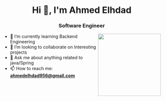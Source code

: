 <h1 align="center">Hi 👋,  I'm Ahmed Elhdad</h1>
<h3 align="center">Software Engineer</h3>

<img align="right" src="https://user-images.githubusercontent.com/63050133/156676671-d5b2e362-97d4-4404-9447-dd71ddfea82f.gif" width = 200px/>



- 🌱 I’m currently learning Backend Engineering
- 👯 I’m looking to collaborate on Interesting projects
- 💬 Ask me about anything related to java/Spring 
- 📫 How to reach me: **ahmedelhdad956@gmail.com**


